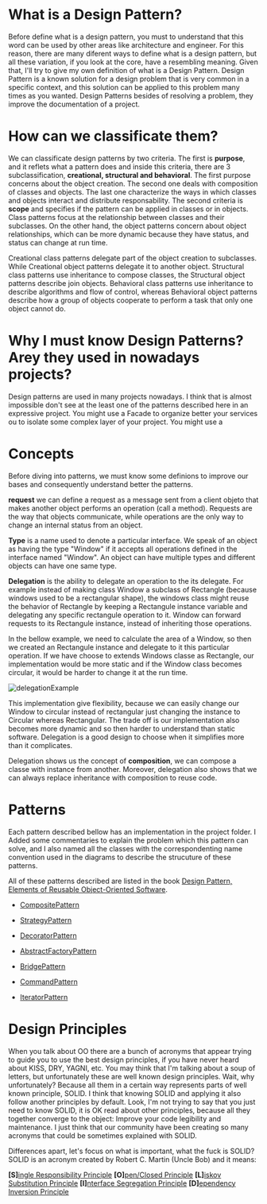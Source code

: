 # **What is a Design Pattern?**
Before define what is a design pattern, you must to understand that this word can be used by other areas like architecture and engineer. For this reason, there are many diferent ways to define what is a design pattern, but all these variation, if you look at the core, have a resembling meaning. Given that, I'll try to give my own definition of what is a Design Pattern. Design Pattern is a known solution for a design problem that is very common in a specific context, and this solution can be applied to this problem many times as you wanted. Design Patterns besides of resolving a problem, they improve the documentation of a project. 

# **How can we classificate them?**
We can classificate design patterns by two criteria. The first is **purpose**, and it reflets what a pattern does and inside this criteria, there are 3 subclassification, **creational, structural and behavioral**. The first purpose concerns about the object creation. The second one deals with composition of classes and objects. The last one characterize the ways in which classes and objects interact and distribute responsability. The second criteria is **scope** and specifies if the pattern can be applied in classes or in objects. Class patterns focus at the relationship between classes and their subclasses. On the other hand, the object patterns concern about object relationships, which can be more dynamic because they have status, and status can change at run time.

Creational class patterns delegate part of the object creation to subclasses. While Creational object patterns delegate it to another object. Structural class patterns use inheritance to compose classes, the Structural object patterns describe join objects. Behavioral class patterns use inheritance to describe algorithms and flow of control, whereas Behavioral object patterns describe how a group of objects cooperate to perform a task that only one object cannot do.

# **Why I must know Design Patterns? Arey they used in nowadays projects?**
Design patterns are used in many projects nowadays. I think that is almost impossible don't see at the least one of the patterns described here in an expressive project. You might use a Facade to organize better your services ou to isolate some complex layer of your project. You might use a

# **Concepts**
Before diving into patterns, we must know some definions to improve our bases and consequently understand better the patterns.

**request** we can define a request as a message sent from a client objeto that makes another object performs an operation (call a method). Requests are the way that objects communicate, while operations are the only way to change an internal status from an object.

**Type** is a name used to denote a particular interface. We speak of an object as having the type "Window" if it accepts all operations defined in the interface named "Window". An object can have multiple types and different objects can have one same type.

**Delegation** is the ability to delegate an operation to the its delegate. For example instead of making class Window a subclass of Rectangle (because windows used to be a rectangular shape), the windows class might reuse the behavior of Rectangle by keeping a Rectangule instance variable and delegating any specific rectangule operation to it. Window can forward requests to its Rectangule instance, instead of inheriting those operations.

In the bellow example, we need to calculate the area of a Window, so then we created an Rectangule instance and delegate to it this particular operation. If we have choose to extends Windows classe as Rectangle, our implementation would be more static and if the Window class becomes circular, it would be harder to change it at the run time.

![delegationExample](https://github.com/systane/courses/blob/master/designPatterns/img/delegation.png)

This implementation give flexibility, because we can easily change our Window to circular instead of rectangular just changing the instance to Circular whereas Rectangular. The trade off is our implementation also becomes more dynamic and so then harder to understand than static software. Delegation is a good design to choose when it simplifies more than it complicates.

Delegation shows us the concept of **composition**, we can compose a classe with instance from another. Moreover, delegation also shows that we can always replace inheritance with composition to reuse code.


# **Patterns**

Each pattern described bellow has an implementation in the project folder. I Added some commentaries to explain the problem which this pattern can solve, and I also named all the classes with the correspondenting name convention used in the diagrams to describe the strucuture of these patterns. 

All of these patterns described are listed in the book [Design Pattern, Elements of Reusable Object-Oriented Software](https://www.amazon.com.br/Design-Patterns-Elements-Reusable-Object-Oriented/dp/0201633612).

- [CompositePattern](https://github.com/systane/courses/blob/master/designPatterns/CompositePattern.md)

- [StrategyPattern](https://github.com/systane/courses/blob/master/designPatterns/StrategyPattern.md)

- [DecoratorPattern](https://github.com/systane/courses/blob/master/designPatterns/DecoratorPattern.md)

- [AbstractFactoryPattern](https://github.com/systane/courses/blob/master/designPatterns/AbstractFactoryPattern.md)

- [BridgePattern](https://github.com/systane/courses/blob/master/designPatterns/BridgePattern.md)

- [CommandPattern](https://github.com/systane/courses/blob/master/designPatterns/CommandPattern.md)

- [IteratorPattern](https://github.com/systane/courses/blob/master/designPatterns/IteratorPattern.md)

# **Design Principles**
When you talk about OO there are a bunch of acronyms that appear trying to guide you to use the best design principles, if you have never heard about KISS, DRY, YAGNI, etc. You may think that I'm talking about a soup of letters, but unfortunately these are well known design principles. Wait, why unfortunately? Because all them in a certain way represents parts of well known principle, SOLID. I think that knowing SOLID and applying it also follow another principles by default. Look, I'm not trying to say that you just need to know SOLID, it is OK read about other principles, because all they together converge to the object: Improve your code legibility and maintenance. I just think that our community have been creating so many acronyms that could be sometimes explained with SOLID.

Differences apart, let's focus on what is important, what the fuck is SOLID? SOLID is an acronym created by Robert C. Martin (Uncle Bob) and it means:

**[S]**[ingle Responsibility Principle](https://github.com/systane/courses/blob/master/designPatterns/designPrinciples/S_SingleResponsability.md)
**[O]**[pen/Closed Principle](https://github.com/systane/courses/blob/master/designPatterns/designPrinciples/O_OpenClosedPrinciple.md)
**[L]**[iskov Substitution Principle](https://github.com/systane/courses/blob/master/designPatterns/designPrinciples/L_LiskovSubstitutionPrinciple.md)
**[I]**[nterface Segregation Principle](https://github.com/systane/courses/blob/master/designPatterns/designPrinciples/I_InterfaceSegregationPrinciple.md)
**[D]**[ependency Inversion Principle](https://github.com/systane/courses/blob/master/designPatterns/designPrinciples/D_DependencyInversionPrinciple.md)

